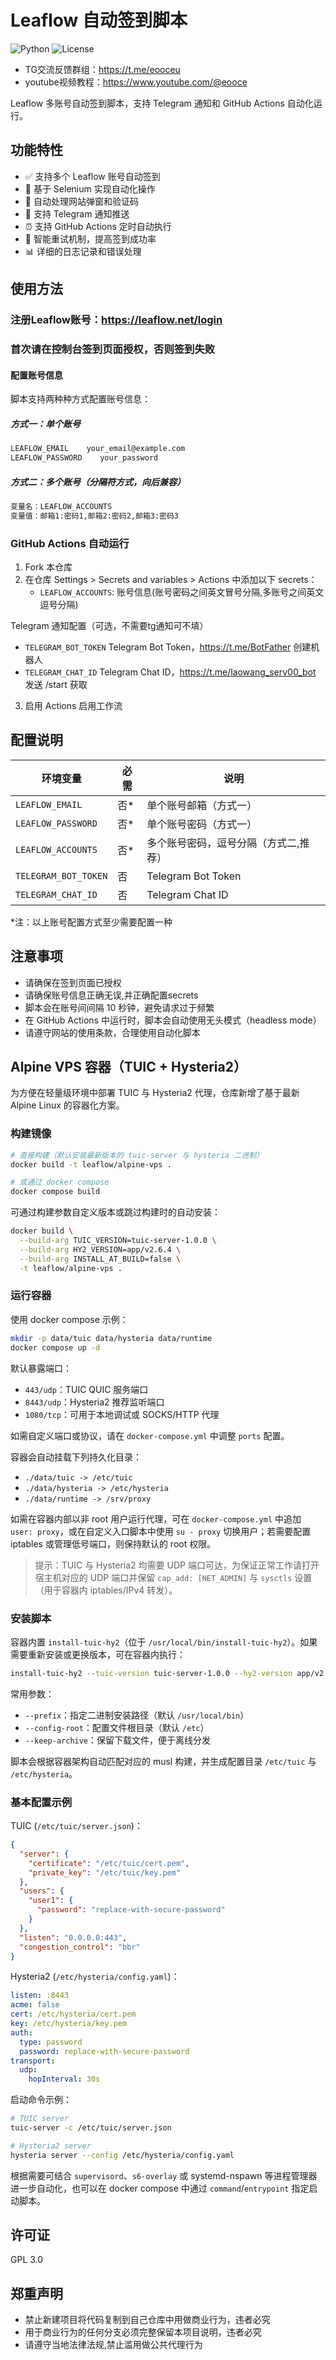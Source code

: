 # Leaflow 自动签到脚本

![Python](https://img.shields.io/badge/Python-3.7%2B-blue)
![License](https://img.shields.io/badge/License-MIT-green)

* TG交流反馈群组：https://t.me/eooceu
* youtube视频教程：https://www.youtube.com/@eooce


Leaflow 多账号自动签到脚本，支持 Telegram 通知和 GitHub Actions 自动化运行。

## 功能特性

- ✅ 支持多个 Leaflow 账号自动签到
- 🤖 基于 Selenium 实现自动化操作
- 📱 自动处理网站弹窗和验证码
- 📢 支持 Telegram 通知推送
- ⏰ 支持 GitHub Actions 定时自动执行
- 🔄 智能重试机制，提高签到成功率
- 📊 详细的日志记录和错误处理

## 使用方法

### 注册Leaflow账号：https://leaflow.net/login

### 首次请在控制台签到页面授权，否则签到失败

#### 配置账号信息

脚本支持两种种方式配置账号信息：

##### 方式一：单个账号
```bash
LEAFLOW_EMAIL    your_email@example.com
LEAFLOW_PASSWORD    your_password
```

##### 方式二：多个账号（分隔符方式，向后兼容）
```bash
变量名：LEAFLOW_ACCOUNTS
变量值：邮箱1:密码1,邮箱2:密码2,邮箱3:密码3
```


### GitHub Actions 自动运行

1. Fork 本仓库
2. 在仓库 Settings > Secrets and variables > Actions 中添加以下 secrets：
   - `LEAFLOW_ACCOUNTS`: 账号信息(账号密码之间英文冒号分隔,多账号之间英文逗号分隔)

Telegram 通知配置（可选，不需要tg通知可不填）
   - `TELEGRAM_BOT_TOKEN`   Telegram Bot Token，https://t.me/BotFather 创建机器人
   - `TELEGRAM_CHAT_ID`     Telegram Chat ID，https://t.me/laowang_serv00_bot 发送 /start 获取

3. 启用 Actions 启用工作流

## 配置说明

| 环境变量 | 必需 | 说明 |
|---------|------|------|
| `LEAFLOW_EMAIL` | 否* | 单个账号邮箱（方式一） |
| `LEAFLOW_PASSWORD` | 否* | 单个账号密码（方式一） |
| `LEAFLOW_ACCOUNTS` | 否* | 多个账号密码，逗号分隔（方式二,推荐） |
| `TELEGRAM_BOT_TOKEN` | 否 | Telegram Bot Token |
| `TELEGRAM_CHAT_ID` | 否 | Telegram Chat ID |

*注：以上账号配置方式至少需要配置一种


## 注意事项
- 请确保在签到页面已授权
- 请确保账号信息正确无误,并正确配置secrets
- 脚本会在账号间间隔 10 秒钟，避免请求过于频繁
- 在 GitHub Actions 中运行时，脚本会自动使用无头模式（headless mode）
- 请遵守网站的使用条款，合理使用自动化脚本

## Alpine VPS 容器（TUIC + Hysteria2）

为方便在轻量级环境中部署 TUIC 与 Hysteria2 代理，仓库新增了基于最新 Alpine Linux 的容器化方案。

### 构建镜像

```bash
# 直接构建（默认安装最新版本的 tuic-server 与 hysteria 二进制）
docker build -t leaflow/alpine-vps .

# 或通过 docker compose
docker compose build
```

可通过构建参数自定义版本或跳过构建时的自动安装：

```bash
docker build \
  --build-arg TUIC_VERSION=tuic-server-1.0.0 \
  --build-arg HY2_VERSION=app/v2.6.4 \
  --build-arg INSTALL_AT_BUILD=false \
  -t leaflow/alpine-vps .
```

### 运行容器

使用 docker compose 示例：

```bash
mkdir -p data/tuic data/hysteria data/runtime
docker compose up -d
```

默认暴露端口：

- `443/udp`：TUIC QUIC 服务端口
- `8443/udp`：Hysteria2 推荐监听端口
- `1080/tcp`：可用于本地调试或 SOCKS/HTTP 代理

如需自定义端口或协议，请在 `docker-compose.yml` 中调整 `ports` 配置。

容器会自动挂载下列持久化目录：

- `./data/tuic -> /etc/tuic`
- `./data/hysteria -> /etc/hysteria`
- `./data/runtime -> /srv/proxy`

如需在容器内部以非 root 用户运行代理，可在 `docker-compose.yml` 中追加 `user: proxy`，或在自定义入口脚本中使用 `su - proxy` 切换用户；若需要配置 iptables 或管理低号端口，则保持默认的 root 权限。

> 提示：TUIC 与 Hysteria2 均需要 UDP 端口可达，为保证正常工作请打开宿主机对应的 UDP 端口并保留 `cap_add: [NET_ADMIN]` 与 `sysctls` 设置（用于容器内 iptables/IPv4 转发）。

### 安装脚本

容器内置 `install-tuic-hy2`（位于 `/usr/local/bin/install-tuic-hy2`）。如果需要重新安装或更换版本，可在容器内执行：

```bash
install-tuic-hy2 --tuic-version tuic-server-1.0.0 --hy2-version app/v2.6.4
```

常用参数：

- `--prefix`：指定二进制安装路径（默认 `/usr/local/bin`）
- `--config-root`：配置文件根目录（默认 `/etc`）
- `--keep-archive`：保留下载文件，便于离线分发

脚本会根据容器架构自动匹配对应的 musl 构建，并生成配置目录 `/etc/tuic` 与 `/etc/hysteria`。

### 基本配置示例

TUIC (`/etc/tuic/server.json`)：

```json
{
  "server": {
    "certificate": "/etc/tuic/cert.pem",
    "private_key": "/etc/tuic/key.pem"
  },
  "users": {
    "user1": {
      "password": "replace-with-secure-password"
    }
  },
  "listen": "0.0.0.0:443",
  "congestion_control": "bbr"
}
```

Hysteria2 (`/etc/hysteria/config.yaml`)：

```yaml
listen: :8443
acme: false
cert: /etc/hysteria/cert.pem
key: /etc/hysteria/key.pem
auth:
  type: password
  password: replace-with-secure-password
transport:
  udp:
    hopInterval: 30s
```

启动命令示例：

```bash
# TUIC server
tuic-server -c /etc/tuic/server.json

# Hysteria2 server
hysteria server --config /etc/hysteria/config.yaml
```

根据需要可结合 `supervisord`、`s6-overlay` 或 systemd-nspawn 等进程管理器进一步自动化，也可以在 docker compose 中通过 `command`/`entrypoint` 指定启动脚本。

## 许可证
GPL 3.0

## 郑重声明
* 禁止新建项目将代码复制到自己仓库中用做商业行为，违者必究
* 用于商业行为的任何分支必须完整保留本项目说明，违者必究
* 请遵守当地法律法规,禁止滥用做公共代理行为
